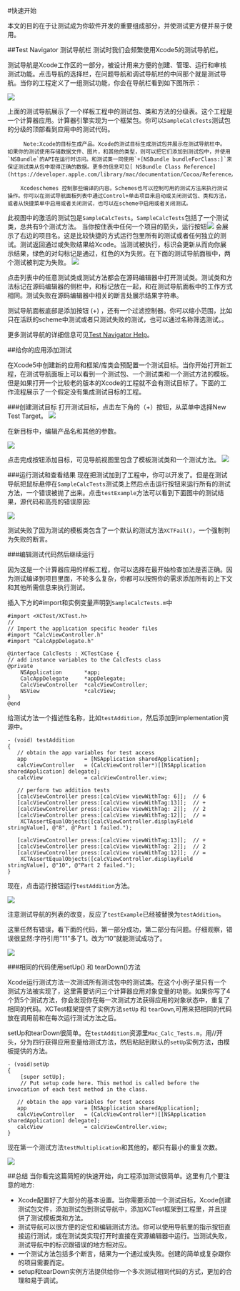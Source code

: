 #快速开始

本文的目的在于让测试成为你软件开发的重要组成部分，并使测试更方便并易于使用。

##Test Navigator 测试导航栏
测试时我们会频繁使用Xcode5的测试导航栏。

测试导航是Xcode工作区的一部分，被设计用来方便的创建、管理、运行和审核测试功能。点击导航的选择栏，在问题导航和调试导航栏的中间那个就是测试导航。当你的工程定义了一组测试功能，你会在导航栏看到如下图所示：

![](https://developer.apple.com/library/mac/documentation/DeveloperTools/Conceptual/testing_with_xcode/art/twx-test_nav-overall_2x.png)

上面的测试导航展示了一个样板工程中的测试包、类和方法的分级表。这个工程是一个计算器应用。计算器引擎实现为一个框架包。你可以`SampleCalcTests`测试包的分级的顶部看到应用中的测试代码。

         Note:Xcode的目标生成产品。Xcode的测试目标生成测试包并展示在测试导航栏中。
    如果你的测试使用存储数据文件、图片，和其他的类型，则可以把它们添加到测试包中，并使用`NSBundle`的API在运行时访问。和测试类一同使用`+[NSBundle bundleForClass:]`来保证测试类从包中取得正确的数据。更多的信息可见[ NSBundle Class Reference](https://developer.apple.com/library/mac/documentation/Cocoa/Reference/Foundation/Classes/NSBundle_Class/Reference/Reference.html#//apple_ref/doc/uid/TP40003624)。

        Xcodeschemes 控制那些编译的内容。Schemes也可以控制可用的测试方法来执行测试操作。你可以在测试导航面板列表中通过Control+单击项目来启动或关闭测试包、类和方法，或者从快捷菜单中启用或者关闭测试，也可以在scheme中启用或者关闭测试。
        
        
        
此视图中的激活的测试包是`SampleCalcTests`。`SampleCalcTests`包括了一个测试类，总共有9个测试方法。 当你按住表中任何一个项目的箭头，运行按钮![](https://developer.apple.com/library/mac/documentation/DeveloperTools/Conceptual/testing_with_xcode/art/twx-test_navigator_run_button_2x.png) 会展示了右边的项目名。这是比较快捷的方式运行包里所有的测试或者任何独立的测试。测试返回通过或失败结果给Xcode。当测试被执行，标识会更新从而向你展示结果，绿色的对勾标记是通过，红色的X为失败。在下面的测试导航面板中，两个测试被判定为失败。
![](https://developer.apple.com/library/mac/documentation/DeveloperTools/Conceptual/testing_with_xcode/art/twx-test_nav-indicators_2x.png)  


点击列表中的任意测试类或测试方法都会在源码编辑器中打开测试类。测试类和方法标记在源码编辑器的侧栏中，和标记放在一起，和在测试导航面板中的工作方式相同。测试失败在源码编辑器中相关的断言处展示结果字符串。

测试导航面板底部是添加按钮 (+) ，还有一个过滤控制器。你可以缩小范围，比如只在活跃的scheme中测试或者只测试失败的测试，也可以通过名称筛选测试。。

更多测试导航的详细信息可见[Test Navigator Help](https://developer.apple.com/library/mac/recipes/xcode_help-test_navigator/_index.html#//apple_ref/doc/uid/TP40013329)。



##给你的应用添加测试

在Xcode5中创建新的应用和框架/库类会预配置一个测试目标。当你开始打开新工程，在测试导航面板上可以看到一个测试包、一个测试类和一个测试方法的模板。但是如果打开一个比较老的版本的Xcode的工程就不会有测试目标了。下面的工作流程展示了一个假定没有集成测试目标的工程。


###创建测试目标
打开测试目标，点击左下角的（+）按钮，从菜单中选择New Test Target。
![](https://developer.apple.com/library/mac/documentation/DeveloperTools/Conceptual/testing_with_xcode/art/twx-add_testing_01_2x.png)

在新目标中，编辑产品名和其他的参数。

![](https://developer.apple.com/library/mac/documentation/DeveloperTools/Conceptual/testing_with_xcode/art/twx-add_testing_02_2x.png)

点击完成按钮添加目标，可见导航视图里包含了模板测试类和一个测试方法。
![](https://developer.apple.com/library/mac/documentation/DeveloperTools/Conceptual/testing_with_xcode/art/twx-add_testing_03_2x.png)

###运行测试和查看结果
现在把测试加到了工程中，你可以开发了。但是在测试导航把鼠标悬停在`SampleCalcTests`测试类上然后点击运行按钮来运行所有的测试方法，一个错误被抛了出来。点击`testExample`方法可以看到下面图中的测试结果，源代码和高亮的错误原因:

![](https://developer.apple.com/library/mac/documentation/DeveloperTools/Conceptual/testing_with_xcode/art/twx-add_testing_04_2x.png)



测试失败了因为测试的模板类包含了一个默认的测试方法`XCTFail()`，一个强制判为失败的断言。

###编辑测试代码然后继续运行

因为这是一个计算器应用的样板工程，你可以选择在最开始检查加法是否正确。因为测试编译到项目里面，不轮多么复杂，你都可以按照你的需求添加所有的上下文和其他所需信息来执行测试。

插入下方的#import和实例变量声明到`SampleCalcTests.m`中     



    #import <XCTest/XCTest.h>
    //
    // Import the application specific header files
    #import "CalcViewController.h"
    #import "CalcAppDelegate.h"
 
    @interface CalcTests : XCTestCase {
    // add instance variables to the CalcTests class
    @private
        NSApplication       *app;
        CalcAppDelegate     *appDelegate;
        CalcViewController  *calcViewController;
        NSView              *calcView;
    }
    @end




给测试方法一个描述性名称，比如`testAddition`，然后添加到implementation资源中。





    - (void) testAddition
    {
       // obtain the app variables for test access
       app                  = [NSApplication sharedApplication];
       calcViewController   = (CalcViewController*)[[NSApplication sharedApplication] delegate];
       calcView             = calcViewController.view;
 
       // perform two addition tests
       [calcViewController press:[calcView viewWithTag: 6]];  // 6
       [calcViewController press:[calcView viewWithTag:13]];  // +
       [calcViewController press:[calcView viewWithTag: 2]];  // 2
       [calcViewController press:[calcView viewWithTag:12]];  // =
        XCTAssertEqualObjects([calcViewController.displayField stringValue], @"8", @"Part 1 failed.");
 
       [calcViewController press:[calcView viewWithTag:13]];  // +
       [calcViewController press:[calcView viewWithTag: 2]];  // 2
       [calcViewController press:[calcView viewWithTag:12]];  // =
        XCTAssertEqualObjects([calcViewController.displayField stringValue], @"10", @"Part 2 failed.");
    }





现在，点击运行按钮运行`testAddition`方法。

![](https://developer.apple.com/library/mac/documentation/DeveloperTools/Conceptual/testing_with_xcode/art/twx-add_testing_05_2x.png)

注意测试导航的列表的改变，反应了`testExample`已经被替换为`testAddition`。

这里任然有错误，看下面的代码，第一部分成功，第二部分有问题。仔细观察，错误很显然:字符引用"11"多了1。改为“10”就能测试成功了。


![](https://developer.apple.com/library/mac/documentation/DeveloperTools/Conceptual/testing_with_xcode/art/twx-add_testing_06_2x.png)



###相同的代码使用setUp() 和 tearDown()方法

Xcode运行测试方法一次测试所有测试包中的测试类。在这个小例子里只有一个测试方法被实现了，这里需要访问三个计算器应用对象变量的功能。如果你写了4个货5个测试方法，你会发现你在每一次测试方法获得应用的对象状态中，重复了相同的代码。XCTest框架提供了实例方法`setUp` 和 `tearDown`,可用来把相同的代码放在调用前和在每次运行测试方法之后。


setUp和tearDown很简单。在`testAddition`资源里`Mac_Calc_Tests.m`，用//开头，分为四行获得应用变量给测试方法，然后粘贴到默认的`setUp`实例方法，由模板提供的方法。

    - (void)setUp
    {
        [super setUp];
        // Put setup code here. This method is called before the invocation of each test method in the class.
 
       // obtain the app variables for test access
       app                  = [NSApplication sharedApplication];
       calcViewController   = (CalcViewController*)[[NSApplication sharedApplication] delegate];
       calcView             = calcViewController.view;
    }

现在第一个测试方法`testMultiplication`和其他的，都只有最小的重复次数。

![](https://developer.apple.com/library/mac/documentation/DeveloperTools/Conceptual/testing_with_xcode/art/twx-add_testing_07_2x.png)


##总结
当你看完这篇简短的快速开始，向工程添加测试很简单。这里有几个要注意的地方:

*  Xcode配置好了大部分的基本设置。当你需要添加一个测试目标，Xcode创建测试包文件，添加测试包到测试导航中，添加XCTest框架到工程里，并且提供了测试模板类和方法。
*  测试导航可以很方便的定位和编辑测试方法。你可以使用导航里的指示按钮直接运行测试，或在测试类实现打开时直接在资源编辑器中运行。当测试失败，测试导航中的标识跟错误的地方相对应。
*  一个测试方法包括多个断言，结果为一个通过或失败。创建的简单或复杂跟你的项目需要而定。
*  setup和tearDown实例方法提供给你一个多次测试相同代码的方式，更加的合理和易于调试。
























